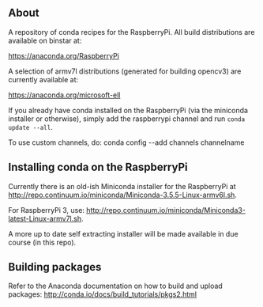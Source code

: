 About
-----
A repository of conda recipes for the RaspberryPi. All build distributions are available on binstar at:

https://anaconda.org/RaspberryPi

A selection of armv7l distributions (generated for building opencv3) are currently available at:

https://anaconda.org/microsoft-ell

If you already have conda installed on the RaspberryPi (via the miniconda installer or otherwise), simply add the
raspberrypi channel and run ``conda update --all``.

To use custom channels, do:
conda config --add channels channelname

Installing conda on the RaspberryPi
-----------------------------------
Currently there is an old-ish Miniconda installer for the RaspberryPi at http://repo.continuum.io/miniconda/Miniconda-3.5.5-Linux-armv6l.sh.

For RaspberryPi 3, use: http://repo.continuum.io/miniconda/Miniconda3-latest-Linux-armv7l.sh.

A more up to date self extracting installer will be made available in due course (in this repo).

Building packages
-----------------
Refer to the Anaconda documentation on how to build and upload packages: http://conda.io/docs/build_tutorials/pkgs2.html
